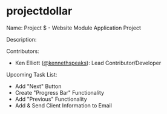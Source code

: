 # projectdollar
Name: Project $ - Website Module Application Project

Description:

Contributors:
- Ken Elliott (<a href="twitter.com/kennethspeaks">@kennethspeaks</a>): Lead Contributor/Developer

Upcoming Task List:
- Add "Next" Button
- Create "Progress Bar" Functionality
- Add "Previous" Functionality
- Add & Send Client Information to Email
